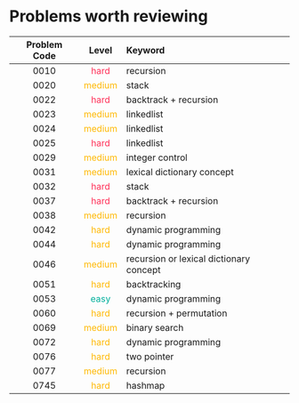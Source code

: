# Problems worth reviewing

| Problem Code |                Level                | Keyword                                 |
| :----------: | :---------------------------------: | :-------------------------------------- |
|     0010     |  <font color="#FF2D55">hard</font>  | recursion                               |
|     0020     | <font color="#FFB800">medium</font> | stack                                   |
|     0022     |  <font color="#FF2D55">hard</font>  | backtrack + recursion                   |
|     0023     | <font color="FFB800">medium</font>  | linkedlist                              |
|     0024     | <font color="FFB800">medium</font>  | linkedlist                              |
|     0025     |  <font color="FF2D55">hard</font>   | linkedlist                              |
|     0029     | <font color="FFB800">medium</font>  | integer control                         |
|     0031     | <font color="FFB800">medium</font>  | lexical dictionary concept              |
|     0032     |  <font color="FF2D55">hard</font>   | stack                                   |
|     0037     |  <font color="FF2D55">hard</font>   | backtrack + recursion                   |
|     0038     | <font color="FFB800">medium</font>  | recursion                               |
|     0042     |  <font color="FFB800">hard</font>   | dynamic programming                     |
|     0044     |  <font color="FFB800">hard</font>   | dynamic programming                     |
|     0046     | <font color="FFB800">medium</font>  | recursion or lexical dictionary concept |
|     0051     |  <font color="FFB800">hard</font>   | backtracking                            |
|     0053     |  <font color="00AF9B">easy</font>   | dynamic programming                     |
|     0060     |  <font color="FFB800">hard</font>   | recursion + permutation                 |
|     0069     | <font color="FFB800">medium</font>  | binary search                           |
|     0072     |  <font color="FFB800">hard</font>   | dynamic programming                     |
|     0076     |  <font color="FFB800">hard</font>   | two pointer                             |
|     0077     | <font color="FFB800">medium</font>  | recursion                               |
|     0745     |  <font color="FFB800">hard</font>   | hashmap                                 |
